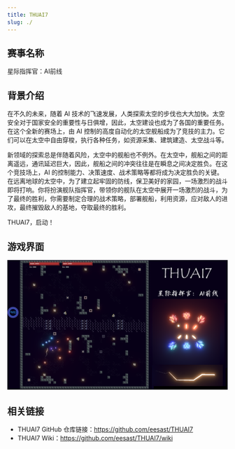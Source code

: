 ```yaml
---
title: THUAI7
slug: ./
---
```


## 赛事名称

星际指挥官：AI前线

## 背景介绍

在不久的未来，随着 AI 技术的飞速发展，人类探索太空的步伐也大大加快。太空安全对于国家安全的重要性与日俱增，因此，太空建设也成为了各国的重要任务。在这个全新的赛场上，由 AI 控制的高度自动化的太空舰船成为了竞技的主力。它们可以在太空中自由穿梭，执行各种任务，如资源采集、建筑建造、太空战斗等。

新领域的探索总是伴随着风险，太空中的舰船也不例外。在太空中，舰船之间的距离遥远，通讯延迟巨大，因此，舰船之间的冲突往往是在瞬息之间决定胜负。在这个竞技场上，AI 的控制能力、决策速度、战术策略等都将成为决定胜负的关键。在远离地球的太空中，为了建立起牢固的防线，保卫美好的家园，一场激烈的战斗即将打响。你将扮演舰队指挥官，带领你的舰队在太空中展开一场激烈的战斗，为了最终的胜利，你需要制定合理的战术策略，部署舰船，利用资源，应对敌人的进攻，最终摧毁敌人的基地，夺取最终的胜利。

THUAI7，启动！

## 游戏界面

![interface](../assets/THUAI7/interface.png)

## 相关链接

+ THUAI7 GitHub 仓库链接：<https://github.com/eesast/THUAI7>
+ THUAI7 Wiki：<https://github.com/eesast/THUAI7/wiki>
